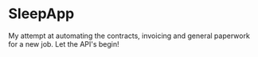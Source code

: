 # SleepApp
My attempt at automating the contracts, invoicing and general paperwork for a new job. 
Let the API's begin!
